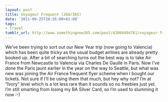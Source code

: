 ```yaml
---
layout: post
title: Voyageur Frequent (268/365)
date: '2011-09-25T20:26:00+01:00'
tags:
- travel
tumblr_url: http://www.somethingnew365.com/post/43804494761/voyageur-frequent-268365
---
```

We’ve been trying to sort out our New Year trip (now going to Valencia) which has been quite tricky as the usual budget airlines are already pretty booked up.
After a bit of searching turns out the best way is to take Air France from Newcastle to Valencia via Charles De Gaulle in Paris. Now I’ve done the Paris jaunt earlier in the year on the way to Seattle, but what was new was joining the Air France frequent flyer scheme when I bought our tickets.
Not sure if I’ll be using them that much, but hey why not? I’m at “Ivory” level which is a lot less rare than it sounds so no freebies just yet. I’m still smarting from losing my BA Silver Card, so I’m used to slumming it now :-)
